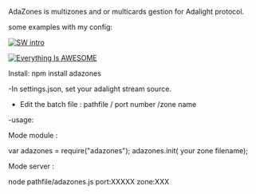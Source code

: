 AdaZones is multizones and or multicards gestion for Adalight protocol.

some examples with my config:

[![SW intro](http://i.ytimg.com/vi_webp/4r5LH0HgOiQ/mqdefault.webp)](https://youtu.be/4r5LH0HgOiQ)

[![Everything Is AWESOME](http://i.ytimg.com/vi_webp/VqgWH9E7EC0/mqdefault.webp)](https://youtu.be/VqgWH9E7EC0)

Install: npm install adazones

-In settings.json, set your adalight stream source.
- Edit the batch file : pathfile / port number /zone name

-usage:

Mode module :

  var adazones = require("adazones");
  adazones.init( your zone filename);

Mode server :

  node pathfile/adazones.js port:XXXXX zone:XXX
